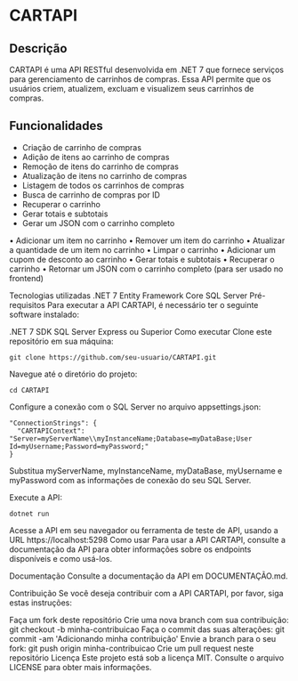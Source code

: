 
# CARTAPI

## Descrição

CARTAPI é uma API RESTful desenvolvida em .NET 7 que fornece serviços para gerenciamento de carrinhos de compras. Essa API permite que os usuários criem, atualizem, excluam e visualizem seus carrinhos de compras.

## Funcionalidades

- Criação de carrinho de compras
- Adição de itens ao carrinho de compras
- Remoção de itens do carrinho de compras
- Atualização de itens no carrinho de compras
- Listagem de todos os carrinhos de compras
- Busca de carrinho de compras por ID
- Recuperar o carrinho
- Gerar totais e subtotais
- Gerar um JSON com o carrinho completo

•	Adicionar um item no carrinho
•	Remover um item do carrinho
•	Atualizar a quantidade de um item no carrinho
•	Limpar o carrinho
•	Adicionar um cupom de desconto ao carrinho
•	Gerar totais e subtotais
•	Recuperar o carrinho
•	Retornar um JSON com o carrinho completo (para ser usado no frontend)


Tecnologias utilizadas
.NET 7
Entity Framework Core
SQL Server
Pré-requisitos
Para executar a API CARTAPI, é necessário ter o seguinte software instalado:

.NET 7 SDK
SQL Server Express ou Superior
Como executar
Clone este repositório em sua máquina:
```
git clone https://github.com/seu-usuario/CARTAPI.git
```

Navegue até o diretório do projeto:
```
cd CARTAPI
```

Configure a conexão com o SQL Server no arquivo appsettings.json:
```
"ConnectionStrings": {
  "CARTAPIContext": "Server=myServerName\\myInstanceName;Database=myDataBase;User Id=myUsername;Password=myPassword;"
}
```

Substitua myServerName, myInstanceName, myDataBase, myUsername e myPassword com as informações de conexão do seu SQL Server.

Execute a API:
```
dotnet run
```

Acesse a API em seu navegador ou ferramenta de teste de API, usando a URL https://localhost:5298
Como usar
Para usar a API CARTAPI, consulte a documentação da API para obter informações sobre os endpoints disponíveis e como usá-los.

Documentação
Consulte a documentação da API em DOCUMENTAÇÃO.md.

Contribuição
Se você deseja contribuir com a API CARTAPI, por favor, siga estas instruções:

Faça um fork deste repositório
Crie uma nova branch com sua contribuição: git checkout -b minha-contribuicao
Faça o commit das suas alterações: git commit -am 'Adicionando minha contribuição'
Envie a branch para o seu fork: git push origin minha-contribuicao
Crie um pull request neste repositório
Licença
Este projeto está sob a licença MIT. Consulte o arquivo LICENSE para obter mais informações.
